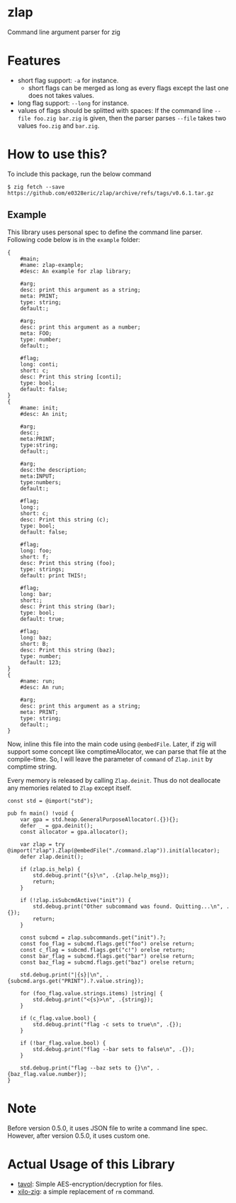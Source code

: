 # zlap
Command line argument parser for zig

# Features
- short flag support: `-a` for instance.
    - short flags can be merged as long as every flags except the last one does not takes values.
- long flag support: `--long` for instance.
- values of flags should be splitted with spaces:
  If the command line `--file foo.zig bar.zig` is given, then the parser parses `--file` takes
  two values `foo.zig` and `bar.zig`.

# How to use this?
To include this package, run the below command
```console
$ zig fetch --save https://github.com/e0328eric/zlap/archive/refs/tags/v0.6.1.tar.gz
```

## Example
This library uses personal spec to define the command line parser.
Following code below is in the `example` folder:
```
{
    #main;
    #name: zlap-example;
    #desc: An example for zlap library;

    #arg;
    desc: print this argument as a string;
    meta: PRINT;
    type: string;
    default:;

    #arg;
    desc: print this argument as a number;
    meta: FOO;
    type: number;
    default:;

    #flag;
    long: conti;
    short: c;
    desc: Print this string [conti];
    type: bool;
    default: false;
}
{
    #name: init;
    #desc: An init;

    #arg;
    desc:;
    meta:PRINT;
    type:string;
    default:;

    #arg;
    desc:the description;
    meta:INPUT;
    type:numbers;
    default:;

    #flag;
    long:;
    short: c;
    desc: Print this string (c);
    type: bool;
    default: false;

    #flag;
    long: foo;
    short: f;
    desc: Print this string (foo);
    type: strings;
    default: print THIS!;

    #flag;
    long: bar;
    short:;
    desc: Print this string (bar);
    type: bool;
    default: true;

    #flag;
    long: baz;
    short: B;
    desc: Print this string (baz);
    type: number;
    default: 123;
}
{
    #name: run;
    #desc: An run;

    #arg;
    desc: print this argument as a string;
    meta: PRINT;
    type: string;
    default:;
}
```

Now, inline this file into the main code using `@embedFile`. Later, if zig will support some
concept like comptimeAllocator, we can parse that file at the compile-time.
So, I will leave the parameter of `command` of `Zlap.init` by comptime string.

Every memory is released by calling `Zlap.deinit`. Thus do not deallocate any memories related to
`Zlap` except itself.

```zig
const std = @import("std");

pub fn main() !void {
    var gpa = std.heap.GeneralPurposeAllocator(.{}){};
    defer _ = gpa.deinit();
    const allocator = gpa.allocator();

    var zlap = try @import("zlap").Zlap(@embedFile("./command.zlap")).init(allocator);
    defer zlap.deinit();

    if (zlap.is_help) {
        std.debug.print("{s}\n", .{zlap.help_msg});
        return;
    }

    if (!zlap.isSubcmdActive("init")) {
        std.debug.print("Other subcommand was found. Quitting...\n", .{});
        return;
    }

    const subcmd = zlap.subcommands.get("init").?;
    const foo_flag = subcmd.flags.get("foo") orelse return;
    const c_flag = subcmd.flags.get("c!") orelse return;
    const bar_flag = subcmd.flags.get("bar") orelse return;
    const baz_flag = subcmd.flags.get("baz") orelse return;

    std.debug.print("|{s}|\n", .{subcmd.args.get("PRINT").?.value.string});

    for (foo_flag.value.strings.items) |string| {
        std.debug.print("<{s}>\n", .{string});
    }

    if (c_flag.value.bool) {
        std.debug.print("flag -c sets to true\n", .{});
    }

    if (!bar_flag.value.bool) {
        std.debug.print("flag --bar sets to false\n", .{});
    }

    std.debug.print("flag --baz sets to {}\n", .{baz_flag.value.number});
}
```

# Note
Before version 0.5.0, it uses JSON file to write a command line spec.
However, after version 0.5.0, it uses custom one.

# Actual Usage of this Library
- [tavol](https://github.com/e0328eric/tavol): Simple AES-encryption/decryption for files.
- [xilo-zig](https://github.com/e0328eric/xilo-zig): a simple replacement of `rm` command.
